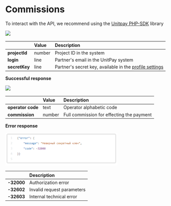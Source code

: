 # Commissions

To interact with the API, we recommend using the [Unitpay PHP-SDK](https://github.com/unitpay/php-sdk) library

![](../.gitbook/assets/image%20%289%29.png)

|  | **Value** | **Description** |
| :--- | :--- | :--- |
| **projectId** | number | Project ID in the system |
| **login** | line | Partner's email in the UnitPay system |
| **secretKey** | line | Partner's secret key, available in the [profile settings](https://unitpay.money/partner/profile/edit) |

**Successful response**

![](../.gitbook/assets/image%20%2829%29.png)

|  | **Value** | **Description** |
| :--- | :--- | :--- |
| **operator code** | text | Operator alphabetic code |
| **commission** | number | Full commission for effecting the payment |

**Error response**

![](../.gitbook/assets/image%20%2828%29%20%281%29%20%281%29.png)

|  | **Description** |
| :--- | :--- |
| **-32000** | Authorization error |
| **-32602** | Invalid request parameters |
| **-32603** | Internal technical error |

